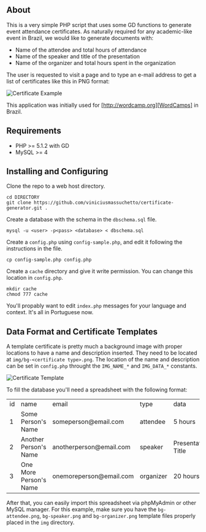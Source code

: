 About
-----

This is a very simple PHP script that uses some GD functions to generate event
attendance certificates. As naturally required for any academic-like event in
Brazil, we would like to generate documents with:

 * Name of the attendee and total hours of attendance
 * Name of the speaker and title of the presentation
 * Name of the organizer and total hours spent in the organization

The user is requested to visit a page and to type an e-mail address to get a
list of certificates like this in PNG format:

![Certificate Example](https://github.com/viniciusmassuchetto/certificate-generator/raw/master/doc/certificate-example.png)

This application was initially used for [http://wordcamp.org][WordCamps] in Brazil.


Requirements
------------

 * PHP >= 5.1.2 with GD
 * MySQL >= 4


Installing and Configuring
--------------------------

Clone the repo to a web host directory.

    cd DIRECTORY
    git clone https://github.com/viniciusmassuchetto/certificate-generator.git .

Create a database with the schema in the `dbschema.sql` file.

    mysql -u <user> -p<pass> <database> < dbschema.sql

Create a `config.php` using `config-sample.php`, and edit it following the
instructions in the file.

    cp config-sample.php config.php

Create a `cache` directory and give it write permission. You can change this
location in `config.php`.

    mkdir cache
    chmod 777 cache

You'll propably want to edit `index.php` messages for your language and
context. It's all in Portuguese now.


Data Format and Certificate Templates
-------------------------------------

A template certificate is pretty much a background image with proper locations
to have a name and description inserted. They need to be located at
`img/bg-<certificate type>.png`. The location of the name and description can
be set in `config.php` throught the `IMG_NAME_*` and `IMG_DATA_*` constants.

![Certificate Template](https://github.com/viniciusmassuchetto/certificate-generator/raw/master/doc/certificate-template.png)


To fill the database you'll need a spreadsheet with the following format:

<table>
  <tr>
    <td>id</td>
    <td>name</td>
    <td>email</td>
    <td>type</td>
    <td>data</td>
  </tr>
  <tr>
    <td>1</td>
    <td>Some Person's Name</td>
    <td>someperson@email.com</td>
    <td>attendee</td>
    <td>5 hours</td>
  </tr>
  <tr>
    <td>2</td>
    <td>Another Person's Name</td>
    <td>anotherperson@email.com</td>
    <td>speaker</td>
    <td>Presentation Title</td>
  </tr>
  <tr>
    <td>3</td>
    <td>One More Person's Name</td>
    <td>onemoreperson@email.com</td>
    <td>organizer</td>
    <td>20 hours</td>
  </tr>
</table>

After that, you can easily import this spreadsheet via phpMyAdmin or other
MySQL manager.  For this example, make sure you have the `bg-attendee.png`,
`bg-speaker.png` and `bg-organizer.png` template files properly placed in the
`img` directory.
